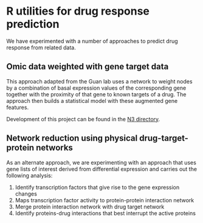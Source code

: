 # R utilities for drug response prediction

We have experimented with a number of approaches to predict drug response from related data.

## Omic data weighted with gene target data
This approach adapted from the Guan lab uses a network to weight nodes by a combination of basal expression values of the corresponding gene together with the proximity of that gene to known targets of a drug. The approach then builds a statistical model with these augmented gene features. 

Development of this project can be found in the [N3 directory](./n3).

## Network reduction using physical drug-target-protein networks
As an alternate approach, we are experimenting with an approach that uses gene lists of interest derived from differential expression and carries out the following analysis:
1. Identify transcription factors that give rise to the gene expression changes
2. Maps transcription factor activity to protein-protein interaction network
3. Merge protein interaction network with drug target network
4. Identify proteins-drug interactions that best interrupt the active proteins
